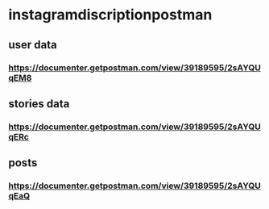 # instagramdiscriptionpostman

## user data
### https://documenter.getpostman.com/view/39189595/2sAYQUqEM8

## stories data
### https://documenter.getpostman.com/view/39189595/2sAYQUqERc

## posts
### https://documenter.getpostman.com/view/39189595/2sAYQUqEaQ
